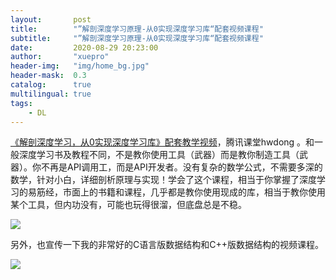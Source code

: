 ```yaml
---
layout:       post
title:        "”解剖深度学习原理-从0实现深度学习库“配套视频课程"
subtitle:     "”解剖深度学习原理-从0实现深度学习库“配套视频课程"
date:         2020-08-29 20:23:00
author:       "xuepro"
header-img:   "img/home_bg.jpg"
header-mask:  0.3
catalog:      true
multilingual: true
tags:
    - DL
---
```


[《解剖深度学习，从0实现深度学习库》配套教学视频](https://ke.qq.com/course/2900371?tuin=ac5537fd)，腾讯课堂hwdong 。和一般深度学习书及教程不同，不是教你使用工具（武器）而是教你制造工具（武器）。你不再是API调用工，而是API开发者。没有复杂的数学公式，不需要多深的数学，针对小白，详细剖析原理与实现！学会了这个课程，相当于你掌握了深度学习的易筋经，市面上的书籍和课程，几乎都是教你使用现成的库，相当于教你使用某个工具，但内功没有，可能也玩得很溜，但底盘总是不稳。
 
 ![](https://i0.hdslb.com/bfs/album/9b1225199297e9e47e5e669a3ad4c72b74cedf9e.png@518w_1e_1c.png)

另外，也宣传一下我的非常好的C语言版数据结构和C++版数据结构的视频课程。 

![](https://i0.hdslb.com/bfs/album/b7bae7c993d0c758be13ebf1d99b332f29f3e4b9.png@518w_1e_1c.png)
